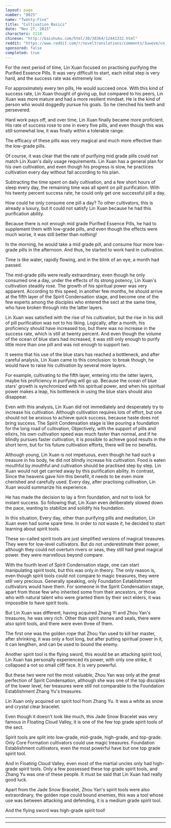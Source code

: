 ```yaml
---
layout: page
number: "0025"
name: "Twenty-Five"
title: "Cultivation Basics"
date: "Nov 27, 2015"
characters: 2118
chinese: "http://baishuku.com/html/30/30364/12441332.html"
reddit: "https://www.reddit.com/r/noveltranslations/comments/3uwevm/cn_tempered_immortal_chapter_0025_0026/"
sponsored: false
completed: true
---
```


For the next period of time, Lin Xuan focused on practising purifying the Purified Essence Pills. It was very difficult to start, each initial step is very hard, and the success rate was extremely low.

For approximately every ten pills, He would succeed once. With this kind of success rate, Lin Xuan thought of giving up, but compared to his peers, Lin Xuan was more mature and had a more resilient mindset. He is the kind of person who would doggedly pursue his goals. So he clenched his teeth and persevered.

Hard work pays off, and over time, Lin Xuan finally became more proficient. His rate of success rose to one in every five pills, and even though this was still somewhat low, it was finally within a tolerable range.

The efficacy of these pills was very magical and much more effective than the low-grade pills.

Of course, it was clear that the rate of purifying mid grade pills could not match Lin Xuan's daily usage requirements. Lin Xuan has a general plan for his own cultivation, and even though his progress is slow, he practices cultivation every day without fail according to his plan.

Subtracting the time spent on daily cultivation, and a few short hours of sleep every day, the remaining time was all spent on pill purification. With his twenty percent success rate, he could only get one successful pill a day.

How could he only consume one pill a day? To other cultivators, this is already a luxury, but it could not satisfy Lin Xuan because he had this purification ability.

Because there is not enough mid grade Purified Essence Pills, he had to supplement them with low-grade pills, and even though the effects were much worse, it was still better than nothing!

In the morning, he would take a mid grade pill, and consume four more low-grade pills in the afternoon. And thus, he started to work hard in cultivation.

Time is like water, rapidly flowing, and in the blink of an eye, a month had passed.

The mid-grade pills were really extraordinary, even though he only consumed one a day, under the effects of its strong potency, Lin Xuan's cultivation steadily rose. The growth of his spiritual power was very apparent. According to this speed, in another few months, he should arrive at the fifth layer of the Spirit Condensation stage, and become one of the few experts among the disciples who entered the sect at the same time, who have broken through into the latter layers.

Lin Xuan was satisfied with the rise of his cultivation, but the rise in his skill of pill purification was not to his liking. Logically, after a month, his proficiency should have increased too, but there was no increase in the success rate, which is still at twenty percent. And even though the volume of the ocean of blue stars had increased, it was still only enough to purify little more than one pill and was not enough to support two.

It seems that his use of the blue stars has reached a bottleneck, and after careful analysis, Lin Xuan came to this conclusion: to break though, he would have to raise his cultivation by several more layers.

For example, cultivating to the fifth layer, entering into the latter layers, maybe his proficiency in purifying will go up. Because the ocean of blue stars' growth is synchronized with his spiritual power, and when his spiritual power makes a leap, his bottleneck in using the blue stars should also disappear.

Even with this analysis, Lin Xuan did not immediately and desperately try to increase his cultivation. Although cultivation requires lots of effort, but one should not be anxious to achieve quick success, because haste does not bring success. The Spirit Condensation stage is like pouring a foundation for the long road of cultivation, Objectively, with the support of pills and elixirs, his own cultivation speed was much faster than normal, and if he blindly pursues faster cultivation, it is possible to achieve good results in the short term, but for his future cultivation efforts, there will be no benefits.

Although young, Lin Xuan is not impetuous, even though he had such a treasure in his body, he did not blindly increase his cultivation. Food is eaten mouthful by mouthful and cultivation should be practised step by step. Lin Xuan would not get carried away by this purification ability. In contrast, Since the heavens gave him this benefit, it needs to be even more cherished and carefully used. Every day, after practising cultivation, Lin Xuan would summarize his experience.

He has made the decision to lay a firm foundation, and not to look for instant success. So following that, Lin Xuan even deliberately slowed down the pace, wanting to stabilize and solidify his foundation.

In this situation, Every day, other than purifying pills and meditation, Lin Xuan even had some spare time. In order to not waste it, he decided to start learning about spirit tools.

These so-called spirit tools are just simplified versions of magical treasures. They were for low-level cultivators. But do not underestimate their power, although they could not overturn rivers or seas, they still had great magical power. they were marvellous beyond compare.

With the fourth level of Spirit Condensation stage, one can start manipulating spirit tools, but this was only in theory. The only reason is, even though spirit tools could not compare to magic treasures, they were still very precious. Generally speaking, only Foundation Establishment cultivators would have them. For someone in the Spirit Condensation stage, apart from those few who inherited some from their ancestors, or those who with natural talent who were granted them by their sect elders, it was impossible to have spirit tools.

But Lin Xuan was different, having acquired Zhang Yi and Zhou Yan's treasures, he was very rich. Other than spirit stones and seals, there were also spirit tools, and there were even three of them.

The first one was the golden rope that Zhou Yan used to kill her master, after shrinking, it was only a foot long, but after putting spiritual power in it, it can lengthen, and can be used to bound the enemy.

Another spirit tool is the flying sword, this would be an attacking spirit tool, Lin Xuan has personally experienced its power, with only one strike, it collapsed a not so small cliff face. It is very powerful.

But these two were not the most valuable, Zhou Yan was only at the great perfection of Spirit Condensation, although she was one of the top disciples of the lower level, her treasures were still not comparable to the Foundation Establishment Zhang Yu's treasures.

Lin Xuan only acquired on spirit tool from Zhang Yu. It was a white as snow and crystal clear bracelet.

Even though it doesn't look like much, this Jade Snow Bracelet was very famous in Floating Cloud Valley, it is one of the few top grade spirit tools of the sect.

Spirit tools are split into low-grade, mid-grade, high-grade, and top-grade. Only Core Formation cultivators could use magic treasures. Foundation Establishment cultivators, even the most powerful have but one top grade spirit tool.

And in Floating Cloud Valley, even most of the martial uncles only had high-grade spirit tools. Only a few possessed these top grade spirit tools, and Zhang Yu was one of these people. It must be said that Lin Xuan had really good luck.

Apart from the Jade Snow Bracelet, Zhou Yan's spirit tools were also extraordinary, the golden rope could bound enemies, this was a tool whose use was between attacking and defending, it is a medium grade spirit tool.

And the flying sword was high-grade spirit tool!

- - -
- - -
